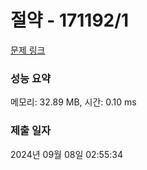 # 절약 - 171192/1 

[문제 링크](https://level.goorm.io/exam/171192/%EC%A0%88%EC%95%BD/quiz/1) 

### 성능 요약

메모리: 32.89 MB, 시간: 0.10 ms

### 제출 일자

2024년 09월 08일 02:55:34

